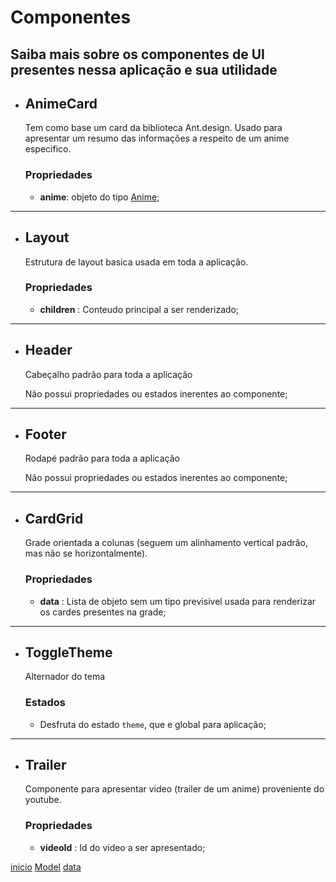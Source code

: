 # Componentes
Saiba mais sobre os componentes de UI presentes nessa aplicação e sua utilidade
---

* ## AnimeCard
    Tem como base um card da biblioteca Ant.design. Usado para apresentar um resumo das informações a respeito de um anime especifico.
    
    ### Propriedades
    * **anime**: objeto do tipo [Anime](./model.md#anime);

---

* ## Layout
    Estrutura de layout basica usada em toda a aplicação.

    ### Propriedades
    * **children** : Conteudo principal a ser renderizado;

---

* ## Header
    Cabeçalho padrão para toda a aplicação

    Não possui propriedades ou estados inerentes ao componente;

---

* ## Footer
    Rodapé padrão para toda a aplicação

    Não possui propriedades ou estados inerentes ao componente;

---

* ## CardGrid
    Grade orientada a colunas (seguem um alinhamento vertical padrâo, mas não se horizontalmente).

    ### Propriedades
    * **data** : Lista de objeto sem um tipo previsivel usada para renderizar os cardes presentes na grade;

---

* ## ToggleTheme
    Alternador do tema

    ### Estados
    * Desfruta do estado `theme`, que e global para aplicação;

---

* ## Trailer
    Componente para apresentar video (trailer de um anime) proveniente do youtube.

    ### Propriedades
    * **videoId** : Id do video a ser apresentado;


[inicio](../README.md)
[Model](./model.md)
[data](./data.md)